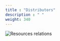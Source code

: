 ```yaml
---
title : "Distributors"
description : " "
weight: 340
---
```


 
 ![Resources relations](/project/create-distributor.jpg)